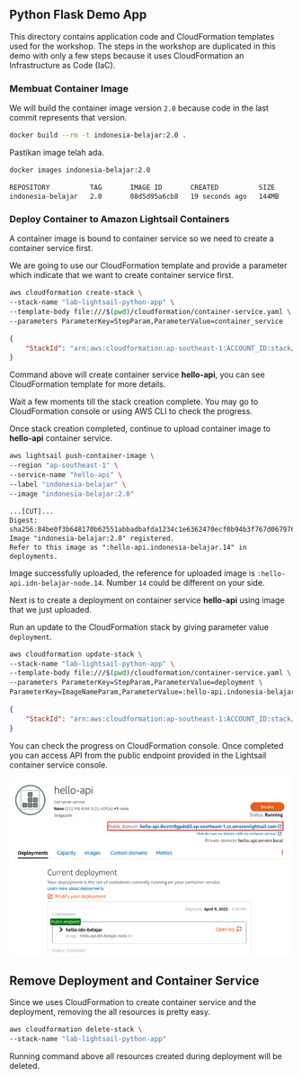 ## Python Flask Demo App

This directory contains application code and CloudFormation templates used for the workshop. The steps in the workshop are duplicated in this demo with only a few steps because it uses CloudFormation an Infrastructure as Code (IaC).

### Membuat Container Image

We will build the container image version `2.0` because code in the last commit represents that version.

```sh
docker build --rm -t indonesia-belajar:2.0 .
```

Pastikan image telah ada.

```sh
docker images indonesia-belajar:2.0
```

```
REPOSITORY          TAG       IMAGE ID       CREATED          SIZE
indonesia-belajar   2.0       08d5d95a6cb8   19 seconds ago   144MB
```

### Deploy Container to Amazon Lightsail Containers

A container image is bound to container service so we need to create a container service first.

We are going to use our CloudFormation template and provide a parameter which indicate that we want to create container service first.

```sh
aws cloudformation create-stack \
--stack-name "lab-lightsail-python-app" \
--template-body file:///$(pwd)/cloudformation/container-service.yaml \
--parameters ParameterKey=StepParam,ParameterValue=container_service
```

```json
{
    "StackId": "arn:aws:cloudformation:ap-southeast-1:ACCOUNT_ID:stack/lab-lightsail-nodejs-app/d47a2f10-b7df-11ec-9b9c-0ab1174fbbc8"
}
```

Command above will create container service **hello-api**, you can see CloudFormation template for more details.

Wait a few moments till the stack creation complete. You may go to CloudFormation console or using AWS CLI to check the progress.

Once stack creation completed, continue to upload container image to **hello-api** container service.

```sh
aws lightsail push-container-image \
--region "ap-southeast-1" \
--service-name "hello-api" \
--label "indonesia-belajar" \
--image "indonesia-belajar:2.0"
```

```
...[CUT]...
Digest: sha256:84be0f3b648170b62551abbadbafda1234c1e6362470ecf0b94b3f767d067976
Image "indonesia-belajar:2.0" registered.
Refer to this image as ":hello-api.indonesia-belajar.14" in deployments.
```

Image successfully uploaded, the reference for uploaded image is `:hello-api.idn-belajar-node.14`. Number `14` could be different on your side.

Next is to create a deployment on container service **hello-api** using image that we just uploaded. 

Run an update to the CloudFormation stack by giving parameter value `deployment`.

```sh
aws cloudformation update-stack \
--stack-name "lab-lightsail-python-app" \
--template-body file:///$(pwd)/cloudformation/container-service.yaml \
--parameters ParameterKey=StepParam,ParameterValue=deployment \
ParameterKey=ImageNameParam,ParameterValue=:hello-api.indonesia-belajar.14
```

```json
{
    "StackId": "arn:aws:cloudformation:ap-southeast-1:ACCOUNT_ID:stack/lab-lightsail-nodejs-app/d47a2f10-b7df-11ec-9b9c-0ab1174fbbc8"
}
```

You can check the progress on CloudFormation console. Once completed you can access API from the public endpoint provided in the Lightsail container service console.

[![Lightsail Deploy from CloudFormation](https://raw.githubusercontent.com/rioastamal-examples/assets/main/workshop-amazon-lightsail-containers/lab-deploy-nodejs-app/images/lightsail-hello-api-cloudformation-deployment.png)](https://raw.githubusercontent.com/rioastamal-examples/assets/main/workshop-amazon-lightsail-containers/lab-deploy-nodejs-app/images/lightsail-hello-api-cloudformation-deployment.png)

## Remove Deployment and Container Service

Since we uses CloudFormation to create container service and the deployment, removing the all resources is pretty easy.

```sh
aws cloudformation delete-stack \
--stack-name "lab-lightsail-python-app"
```

Running command above all resources created during deployment will be deleted.